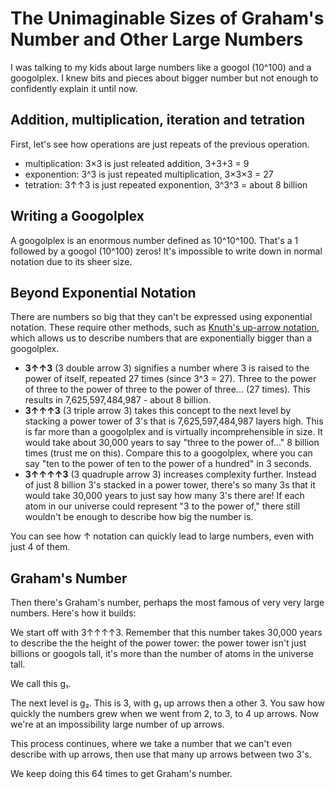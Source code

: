 # The Unimaginable Sizes of Graham's Number and Other Large Numbers

I was talking to my kids about large numbers like a googol (10^100) and a googolplex. I knew bits and pieces about bigger number but not enough to confidently explain it until now.

## Addition, multiplication, iteration and tetration

First, let's see how operations are just repeats of the previous operation.

- multiplication: 3×3 is just releated addition, 3+3+3 = 9
- exponention: 3^3 is just repeated multiplication, 3×3×3 = 27
- tetration: 3↑↑3 is just repeated exponention, 3^3^3 = about 8 billion 

## Writing a Googolplex

A googolplex is an enormous number defined as 10^10^100. That's a 1 followed by a googol (10^100) zeros! It's impossible to write down in normal notation due to its sheer size.

## Beyond Exponential Notation

There are numbers so big that they can't be expressed using exponential notation. These require other methods, such as [Knuth's up-arrow notation](https://en.wikipedia.org/wiki/Knuth%27s_up-arrow_notation), which allows us to describe numbers that are exponentially bigger than a googolplex.


- **3↑↑3** (3 double arrow 3) signifies a number where 3 is raised to the power of itself, repeated 27 times (since 3^3 = 27). Three to the power of three to the power of three to the power of three... (27 times). This results in 7,625,597,484,987 - about 8 billion.
- **3↑↑↑3** (3 triple arrow 3) takes this concept to the next level by stacking a power tower of 3's that is 7,625,597,484,987 layers high. This is far more than a googolplex and is virtually incomprehensible in size. It would take about 30,000 years to say "three to the power of..." 8 billion times (trust me on this). Compare this to a googolplex, where you can say "ten to the power of ten to the power of a hundred" in 3 seconds.
- **3↑↑↑↑3** (3 quadruple arrow 3) increases complexity further. Instead of just 8 billion 3's stacked in a power tower, there's so many 3s that it would take 30,000 years to just say how many 3's there are! If each atom in our universe could represent "3 to the power of," there still wouldn't be enough to describe how big the number is.

You can see how ↑ notation can quickly lead to large numbers, even with just 4 of them.

## Graham's Number

Then there's Graham's number, perhaps the most famous of very very large numbers. Here's how it builds:

We start off with 3↑↑↑↑3. Remember that this number takes 30,000 years to describe the the height of the power tower: the power tower isn't just billions or googols tall, it's more than the number of atoms in the universe tall.

We call this g₁.

The next level is g₂. This is 3, with g₁ up arrows then a other 3. You saw how quickly the numbers grew when we went from 2, to 3, to 4 up arrows. Now we're at an impossibility large number of up arrows.

This process continues, where we take a number that we can't even describe with up arrows, then use that many up arrows between two 3's. 

We keep doing this 64 times to get Graham's number.